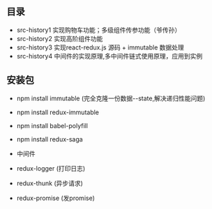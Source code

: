 ## 目录
- src-history1 实现购物车功能；多级组件传参功能（爷传孙）
- src-history2 实现高阶组件功能
- src-history3 实现react-redux.js 源码 + immutable 数据处理  
- src-history4 中间件的实现原理,多中间件链式使用原理，应用到实例


## 安装包
- npm install immutable (完全克隆一份数据--state,解决递归性能问题)
- npm install redux-immutable
- npm install babel-polyfill
- npm install redux-saga

- 中间件
 - redux-logger (打印日志)
 - redux-thunk (异步请求)
 - redux-promise (发promise)